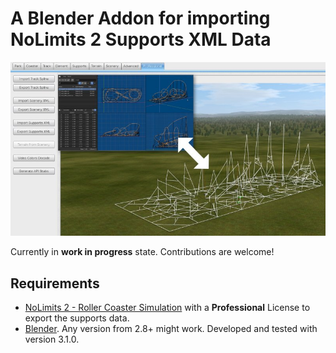 # A Blender Addon for importing NoLimits 2 Supports XML Data

![Supports Transfer between NoLimits 2 and blender](https://github.com/bestdani/blender_nl2pro_supports/blob/main/info/import_export.jpg?raw=true)

Currently in **work in progress** state. Contributions are welcome!

## Requirements

- [NoLimits 2 - Roller Coaster Simulation](http://www.nolimitscoaster.com/)
  with a **Professional** License to export the supports data.
- [Blender](https://www.blender.org). Any version from 2.8+ might work.
  Developed and tested with version 3.1.0.


